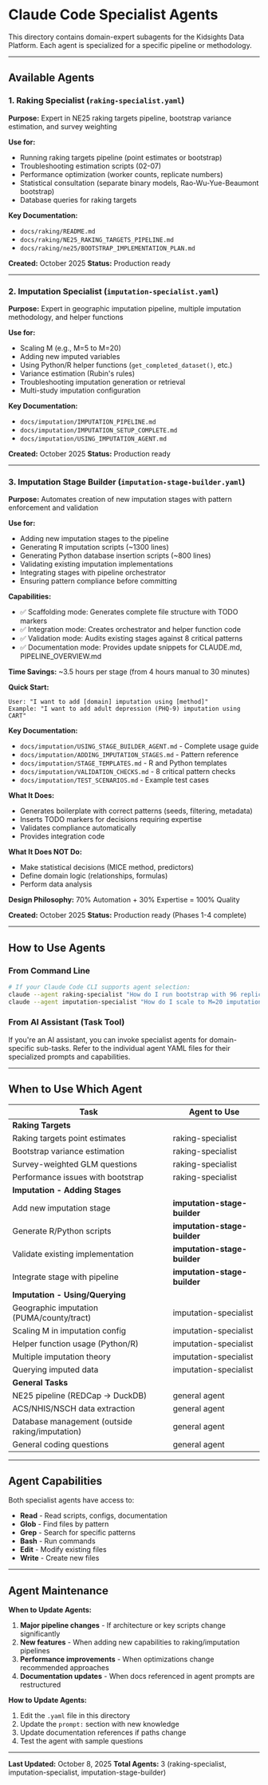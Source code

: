 # Claude Code Specialist Agents

This directory contains domain-expert subagents for the Kidsights Data Platform. Each agent is specialized for a specific pipeline or methodology.

---

## Available Agents

### 1. Raking Specialist (`raking-specialist.yaml`)

**Purpose:** Expert in NE25 raking targets pipeline, bootstrap variance estimation, and survey weighting

**Use for:**
- Running raking targets pipeline (point estimates or bootstrap)
- Troubleshooting estimation scripts (02-07)
- Performance optimization (worker counts, replicate numbers)
- Statistical consultation (separate binary models, Rao-Wu-Yue-Beaumont bootstrap)
- Database queries for raking targets

**Key Documentation:**
- `docs/raking/README.md`
- `docs/raking/NE25_RAKING_TARGETS_PIPELINE.md`
- `docs/raking/ne25/BOOTSTRAP_IMPLEMENTATION_PLAN.md`

**Created:** October 2025
**Status:** Production ready

---

### 2. Imputation Specialist (`imputation-specialist.yaml`)

**Purpose:** Expert in geographic imputation pipeline, multiple imputation methodology, and helper functions

**Use for:**
- Scaling M (e.g., M=5 to M=20)
- Adding new imputed variables
- Using Python/R helper functions (`get_completed_dataset()`, etc.)
- Variance estimation (Rubin's rules)
- Troubleshooting imputation generation or retrieval
- Multi-study imputation configuration

**Key Documentation:**
- `docs/imputation/IMPUTATION_PIPELINE.md`
- `docs/imputation/IMPUTATION_SETUP_COMPLETE.md`
- `docs/imputation/USING_IMPUTATION_AGENT.md`

**Created:** October 2025
**Status:** Production ready

---

### 3. Imputation Stage Builder (`imputation-stage-builder.yaml`)

**Purpose:** Automates creation of new imputation stages with pattern enforcement and validation

**Use for:**
- Adding new imputation stages to the pipeline
- Generating R imputation scripts (~1300 lines)
- Generating Python database insertion scripts (~800 lines)
- Validating existing imputation implementations
- Integrating stages with pipeline orchestrator
- Ensuring pattern compliance before committing

**Capabilities:**
- ✅ Scaffolding mode: Generates complete file structure with TODO markers
- ✅ Integration mode: Creates orchestrator and helper function code
- ✅ Validation mode: Audits existing stages against 8 critical patterns
- ✅ Documentation mode: Provides update snippets for CLAUDE.md, PIPELINE_OVERVIEW.md

**Time Savings:** ~3.5 hours per stage (from 4 hours manual to 30 minutes)

**Quick Start:**
```
User: "I want to add [domain] imputation using [method]"
Example: "I want to add adult depression (PHQ-9) imputation using CART"
```

**Key Documentation:**
- `docs/imputation/USING_STAGE_BUILDER_AGENT.md` - Complete usage guide
- `docs/imputation/ADDING_IMPUTATION_STAGES.md` - Pattern reference
- `docs/imputation/STAGE_TEMPLATES.md` - R and Python templates
- `docs/imputation/VALIDATION_CHECKS.md` - 8 critical pattern checks
- `docs/imputation/TEST_SCENARIOS.md` - Example test cases

**What It Does:**
- Generates boilerplate with correct patterns (seeds, filtering, metadata)
- Inserts TODO markers for decisions requiring expertise
- Validates compliance automatically
- Provides integration code

**What It Does NOT Do:**
- Make statistical decisions (MICE method, predictors)
- Define domain logic (relationships, formulas)
- Perform data analysis

**Design Philosophy:** 70% Automation + 30% Expertise = 100% Quality

**Created:** October 2025
**Status:** Production ready (Phases 1-4 complete)

---

## How to Use Agents

### From Command Line

```bash
# If your Claude Code CLI supports agent selection:
claude --agent raking-specialist "How do I run bootstrap with 96 replicates?"
claude --agent imputation-specialist "How do I scale to M=20 imputations?"
```

### From AI Assistant (Task Tool)

If you're an AI assistant, you can invoke specialist agents for domain-specific sub-tasks. Refer to the individual agent YAML files for their specialized prompts and capabilities.

---

## When to Use Which Agent

| Task | Agent to Use |
|------|--------------|
| **Raking Targets** | |
| Raking targets point estimates | raking-specialist |
| Bootstrap variance estimation | raking-specialist |
| Survey-weighted GLM questions | raking-specialist |
| Performance issues with bootstrap | raking-specialist |
| **Imputation - Adding Stages** | |
| Add new imputation stage | **imputation-stage-builder** |
| Generate R/Python scripts | **imputation-stage-builder** |
| Validate existing implementation | **imputation-stage-builder** |
| Integrate stage with pipeline | **imputation-stage-builder** |
| **Imputation - Using/Querying** | |
| Geographic imputation (PUMA/county/tract) | imputation-specialist |
| Scaling M in imputation config | imputation-specialist |
| Helper function usage (Python/R) | imputation-specialist |
| Multiple imputation theory | imputation-specialist |
| Querying imputed data | imputation-specialist |
| **General Tasks** | |
| NE25 pipeline (REDCap → DuckDB) | general agent |
| ACS/NHIS/NSCH data extraction | general agent |
| Database management (outside raking/imputation) | general agent |
| General coding questions | general agent |

---

## Agent Capabilities

Both specialist agents have access to:

- **Read** - Read scripts, configs, documentation
- **Glob** - Find files by pattern
- **Grep** - Search for specific patterns
- **Bash** - Run commands
- **Edit** - Modify existing files
- **Write** - Create new files

---

## Agent Maintenance

**When to Update Agents:**

1. **Major pipeline changes** - If architecture or key scripts change significantly
2. **New features** - When adding new capabilities to raking/imputation pipelines
3. **Performance improvements** - When optimizations change recommended approaches
4. **Documentation updates** - When docs referenced in agent prompts are restructured

**How to Update Agents:**

1. Edit the `.yaml` file in this directory
2. Update the `prompt:` section with new knowledge
3. Update documentation references if paths change
4. Test the agent with sample questions

---

**Last Updated:** October 8, 2025
**Total Agents:** 3 (raking-specialist, imputation-specialist, imputation-stage-builder)
